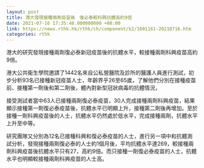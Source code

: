 ```yaml
---
layout: post
title: 港大發現接種兩劑疫苗後　復必泰較科興抗體高約9倍
date: 2021-07-16 17:35:48.000000000 +08:00
link: https://news.rthk.hk/rthk/ch/component/k2/1601161-20210716.htm
categories: rthk
---
```


港大的研究發現接種兩劑復必泰新冠疫苗後的抗體水平，較接種兩劑科興疫苗高約9倍。

港大公共衞生學院邀請了1442名來自公私營醫院及診所的醫護人員進行測試，初步分析93名已接種新冠疫苗人士，年齡界乎26至65歲，了解他們分別在接種疫苗前、接種第一劑後和第二劑後，體內對新型冠狀病毒的抗體情況，

接受測試者當中63人已接種兩劑復必泰疫苗，30人完成接種兩劑科興疫苗，結果顯示接種第一劑復必泰疫苗後，抗體水平已明顯上升，接種第二劑後再增加。至於接種一劑科興疫苗後的人士，抗體水平仍然處於低水平，完成接種兩劑，抗體水平上升至中等。

研究團隊又分別為12名已接種科興和復必泰疫苗的人士，進行另一項中和抗體測試分析，發現接種兩劑復必泰的人士約1個月後，平均抗體水平達269，較接種兩劑科興疫苗後抗體水平只有27，高約9倍。而只接種一劑復必泰疫苗的人士，抗體水平也明顯較接種兩劑科興疫苗的人士高。
